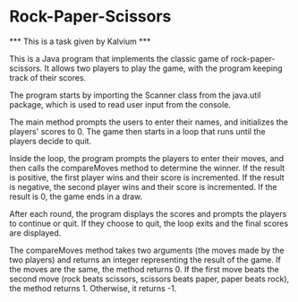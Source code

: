 # Rock-Paper-Scissors
*** This is a task given by Kalvium ***

This is a Java program that implements the classic game of rock-paper-scissors. It allows two players to play the game, with the program keeping track of their scores.

The program starts by importing the Scanner class from the java.util package, which is used to read user input from the console.

The main method prompts the users to enter their names, and initializes the players' scores to 0. The game then starts in a loop that runs until the players decide to quit.

Inside the loop, the program prompts the players to enter their moves, and then calls the compareMoves method to determine the winner. If the result is positive, the first player wins and their score is incremented. If the result is negative, the second player wins and their score is incremented. If the result is 0, the game ends in a draw.

After each round, the program displays the scores and prompts the players to continue or quit. If they choose to quit, the loop exits and the final scores are displayed.

The compareMoves method takes two arguments (the moves made by the two players) and returns an integer representing the result of the game. If the moves are the same, the method returns 0. If the first move beats the second move (rock beats scissors, scissors beats paper, paper beats rock), the method returns 1. Otherwise, it returns -1.
